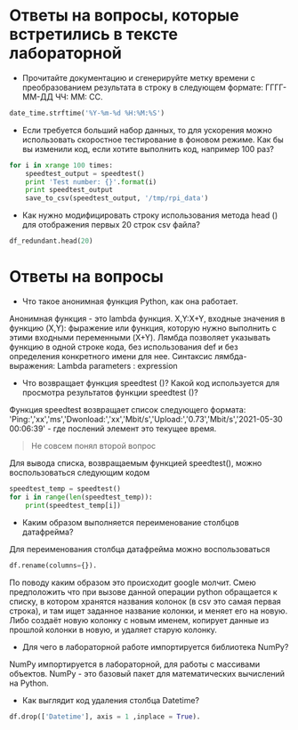 # Ответы на вопросы, которые встретились в тексте лабораторной
- Прочитайте документацию и сгенерируйте метку времени с преобразованием результата в строку в следующем формате: ГГГГ-ММ-ДД ЧЧ: ММ: СС.
```python
date_time.strftime('%Y-%m-%d %H:%M:%S')
```
- Если требуется больший набор данных, то для ускорения можно использовать скоростное тестирование в фоновом режиме. Как бы вы изменили код, если хотите выполнить код, например 100 раз?
```python
for i in xrange 100 times:
    speedtest_output = speedtest()
    print 'Test number: {}'.format(i)
    print speedtest_output
    save_to_csv(speedtest_output, '/tmp/rpi_data')
```
- Как нужно модифицировать строку использования метода head () для отображения первых 20 строк csv файла?
```python
df_redundant.head(20)
```
# Ответы на вопросы
- Что такое анонимная функция Python, как она работает.

Анонимная функция - это lambda функция. X,Y:X+Y, входные значения в функцию (X,Y): фыражение или функция, которую нужно выполнить с этими входными переменными (X+Y).
Лямбда позволяет указывать функцию в одной строке кода, без использования def и без определения конкретного имени для нее. 
Синтаксис лямбда-выражения: Lambda parameters : expression

- Что возвращает функция speedtest ()? Какой код используется для просмотра результатов функции speedtest ()?

Функция speedtest возвращает список следующего формата:
'Ping:','xx','ms','Dwonload:','xx','Mbit/s','Upload:','0.73','Mbit/s','2021-05-30 00:06:39' - где послений элемент это текущее время.
> Не совсем понял второй вопрос

Для вывода списка, возвращаемым функцией speedtest(), можно воспользоваться следующим кодом 
```python
speedtest_temp = speedtest()
for i in range(len(speedtest_temp)):
    print(speedtest_temp[i])
```
- Каким образом выполняется переименование столбцов датафрейма?

Для переименования столбца датафрейма можно воспользоваться
```python 
df.rename(columns={}).
``` 
По поводу каким образом это происходит google молчит. Смею предположить что при вызове данной операции python обращается к списку, в котором хранятся названия колонок (в csv это самая первая строка), и там ищет заданное название колонки, и меняет его на новую. Либо создаёт новую колонку с новым именем, копирует данные из прошлой колонки в новую, и удаляет старую колонку.

- Для чего в лабораторной работе импортируется библиотека NumPy?

NumPy импортируется в лабораторной, для работы с массивами объектов.
NumPy - это базовый пакет для математических вычислений на Python. 

- Как выглядит код удаления столбца Datetime?
```python 
df.drop(['Datetime'], axis = 1 ,inplace = True).
``` 

